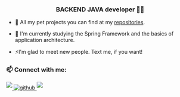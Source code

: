 ### <div align="center">BACKEND JAVA developer 👨‍💻 </div>  
  

- 🔭 All my pet projects you can find at my [repositories](https://github.com/grishuchkov?tab=repositories).  
  

- 🌱 I'm currently studying the Spring Framework and the basics of application architecture.  
  

- ⚡I'm glad to meet new people. Text me, if you want!  
  



### 📫 Connect with me: 
<div align="left">

<a href="https://t.me/ggnavi" target="_blank">
<img src=https://img.shields.io/badge/Telegram-2CA5E0?style=for-the-badge&logo=telegram&logoColor=whitealt=linkedin style="margin-bottom: 5px;" />
</a>
<a href="https://github.com/grishuchkov" target="_blank">
<img src=https://img.shields.io/badge/github-%2324292e.svg?&style=for-the-badge&logo=github&logoColor=white alt=github style="margin-bottom: 5px;" />
<a href="mailto:gri.d.a@ya.ru" target="_blank">
<img src=https://img.shields.io/badge/email-D14836?style=for-the-badge&logo=gmail&logoColor=white style="margin-bottom: 5px;" />
</a>  


<!--
**grishuchkov/grishuchkov** is a ✨ _special_ ✨ repository because its `README.md` (this file) appears on your GitHub profile.

Here are some ideas to get you started:

- 🔭 I’m currently working on ...
- 🌱 I’m currently learning ...
- 👯 I’m looking to collaborate on ...
- 🤔 I’m looking for help with ...
- 💬 Ask me about ...
-  How to reach me: ...
- 😄 Pronouns: ...
- ⚡ Fun fact: ...
-->
